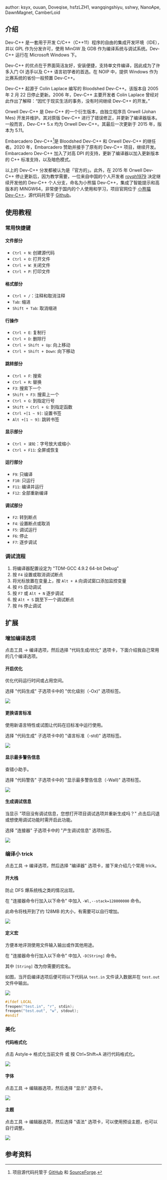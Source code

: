 author: ksyx, ouuan, Doveqise, hsfzLZH1, wangqingshiyu, sshwy, NanoApe, DawnMagnet, CamberLoid

## 介绍

Dev-C++ 是一套用于开发 C/C++（C++11）程序的自由的集成开发环境（IDE），并以 GPL 作为分发许可，使用 MinGW 及 GDB 作为编译系统与调试系统。Dev-C++ 运行在 Microsoft Windows 下。

Dev-C++ 的优点在于界面简洁友好，安装便捷，支持单文件编译，因此成为了许多入门 OI 选手以及 C++ 语言初学者的首选。在 NOIP 中，提供 Windows 作为比赛系统的省份一般预置 Dev-C++。

Dev-C++ 起源于 Colin Laplace 编写的 Bloodshed Dev-C++。该版本自 2005 年 2 月 22 日停止更新。2006 年，Dev-C++ 主要开发者 Colin Laplace 曾经对此作出了解释：“因忙于现实生活的事务，没有时间继续 Dev-C++ 的开发。”

Orwell Dev-C++ 是 Dev-C++ 的一个衍生版本，由独立程序员 Orwell (Johan Mes) 开发并维护。其对原版 Dev-C++ 进行了错误修正，并更新了编译器版本。一般而言，Dev-C++ 5.x 均为 Orwell Dev-C++。其最后一次更新于 2015 年，版本为 5.11。

Embarcadero Dev-C++[^ref1]是 Bloodshed Dev-C++ 和 Orwell Dev-C++ 的继任者。2020 年，Embarcadero 赞助并接手了原有的 Dev-C++ 项目，继续开发。Embarcadero Dev-C++ 加入了对高 DPI 的支持，更新了编译器以加入更新版本的 C++ 标准支持，以及暗色模式。

以上的 Dev-C++ 分发都被认为是「官方的」。此外，在 2015 年 Orwell Dev-C++ 停止更新后，因为教学需要，一位来自中国的个人开发者 [royqh1979](https://github.com/royqh1979) 决定继续开发他的 Dev-C++ 个人分支，命名为小熊猫 Dev-C++，集成了智能提示和高版本的 MINGW64，非常便于国内的个人使用和学习，项目官网位于 [小熊猫 Dev-C++](https://royqh.net/devcpp/download)，源代码托管于 [Github](https://github.com/royqh1979/Dev-Cpp)。

## 使用教程

### 常用快捷键

#### 文件部分

- `Ctrl + N`: 创建源代码
- `Ctrl + O`: 打开文件
- `Ctrl + W`: 关闭文件
- `Ctrl + P`: 打印文件

#### 格式部分

- `Ctrl + /`：注释和取消注释
- `Tab`: 缩进
- `Shift + Tab`: 取消缩进

#### 行操作

- `Ctrl + E`: 复制行
- `Ctrl + D`: 删除行
- `Ctrl + Shift + Up`: 向上移动
- `Ctrl + Shift + Down`: 向下移动

#### 跳转部分

- `Ctrl + F`: 搜索
- `Ctrl + R`: 替换
- `F3`: 搜索下一个
- `Shift + F3`: 搜索上一个
- `Ctrl + G`: 到指定行号
- `Shift + Ctrl + G`: 到指定函数
- `Ctrl +[1 ~ 9]`: 设置书签
- `Alt +[1 ~ 9]`: 跳转书签

#### 显示部分

- `Ctrl + 滚轮`：字号放大或缩小
- `Ctrl + F11`: 全屏或恢复

#### 运行部分

- `F9`: 只编译
- `F10`: 只运行
- `F11`: 编译并运行
- `F12`: 全部重新编译

#### 调试部分

- `F2`: 转到断点
- `F4`: 设置断点或取消
- `F5`: 调试运行
- `F6`: 停止
- `F7`: 逐步调试

### 调试流程

1. 将编译器配置设定为 "TDM-GCC 4.9.2 64-bit Debug"
2. 按 `F4` 设置或取消调试断点
3. 将光标放置在变量上，按 `Alt + A` 向调试窗口添加监控变量
4. 按 `F5` 启动调试
5. 按 `F7` 或 `Alt + N` 逐步调试
6. 按 `Alt + S` 跳至下一个调试断点
7. 按 `F6` 停止调试

## 扩展

### 增加编译选项

点击工具 -> 编译选项，然后选择 "代码生成/优化" 选项卡，下面介绍我自己常用的几个编译选项。

#### 开启优化

优化代码运行时间或占用空间。

选择 "代码生成" 子选项卡中的 "优化级别（-Ox)" 选项标签。

![](./images/Dev-C++-11.png)

#### 更换语言标准

使用新语言特性或试图让代码在旧标准中运行使用。

选择 "代码生成" 子选项卡中的 "语言标准（-std)" 选项标签。

![](./images/Dev-C++-12.png)

#### 显示最多警告信息

查错小助手。

选择 "代码警告" 子选项卡中的 "显示最多警告信息（-Wall)" 选项标签。

![](./images/Dev-C++-13.png)

#### 生成调试信息

当显示 "项目没有调试信息，您想打开项目调试选项并重新生成吗？" 点击后闪退或想使用调试功能时需开启此功能。

选择 "连接器" 子选项卡中的 "产生调试信息" 选项标签。

![](./images/Dev-C++-14.png)

### 编译小 trick

点击工具 -> 编译选项，然后选择 "编译器" 选项卡，接下来介绍几个常用 trick。

#### 开大栈

防止 DFS 爆系统栈之类的情况出现。

在 "连接器命令行加入以下命令" 中加入 `-Wl,--stack=128000000` 命令。

此命令将栈开到了约 128MB 的大小，有需要可以自行增加。

![](./images/Dev-C++-15.png)

#### 定义宏

方便本地评测使用文件输入输出或作其他用途。

在 "连接器命令行加入以下命令" 中加入 `-D[String]` 命令。

其中 `[String]` 改为你需要的宏名。

如图，当开启编译选项后便可将以下代码从 `test.in` 文件读入数据并在 `test.out` 文件中输出。

![](./images/Dev-C++-16.png)

```cpp
#ifdef LOCAL
freopen("test.in", "r", stdin);
freopen("test.out", "w", stdout);
#endif
```

### 美化

#### 代码格式化

点击 Astyle-> 格式化当前文件 或 按 Ctrl+Shift+A 进行代码格式化。

![](./images/Dev-C++-17.png)

#### 字体

点击工具 -> 编辑器选项，然后选择 "显示" 选项卡。

![](./images/Dev-C++-9.png)

#### 主题

点击工具 -> 编辑器选项，然后选择 "语法" 选项卡，可以使用预设主题，也可以自行调整。

![](./images/Dev-C++-10.png)

## 参考资料

[^ref1]: 项目源代码托管于 [GitHub](https://github.com/Embarcadero/Dev-Cpp) 和 [SourceForge](https://sourceforge.net/projects/embarcadero-devcpp/).
